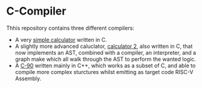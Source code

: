 # C-Compiler

Thhis repository contains three different compilers:

- A very [simple calculator](/C-Compiler/simple_calc) written in C.
- A slightly more advanced caluclator, [calculator 2](/C-Compiler/calculator_2), also written in C, that now implements an AST, combined with a compiler, an interpreter, and a graph make which all walk through the AST to perform the wanted logic.
- A [C-90](/C-compiler/C90_comp) written mainly in C++, which works as a subset of C, and able to compile more complex sturctures whilst emitting as target code RISC-V Assembly.
